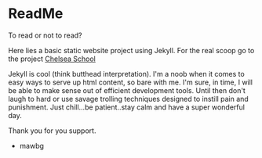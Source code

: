 # ReadMe

To read or not to read?

Here lies a basic static website project using Jekyll.  For the real scoop go to the project [Chelsea School](http://chelseaschool.edu)

Jekyll is cool (think butthead interpretation). I'm a noob when it comes to easy ways to serve up html content, so bare with me. I'm sure, in time, I will be able to make sense out of efficient development tools.  Until then don't laugh to hard or use savage trolling techniques designed to instill pain and punishment. Just chill...be patient..stay calm and have a super wonderful day.

Thank you for you support.
 - mawbg
